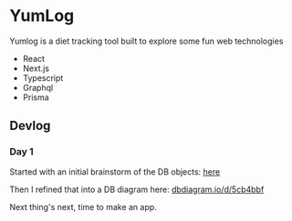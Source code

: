 # YumLog

Yumlog is a diet tracking tool built to explore some fun web technologies
- React
- Next.js
- Typescript
- Graphql
- Prisma

## Devlog
### Day 1
Started with an initial brainstorm of the DB objects: [ here ]( ./docs/dbbrainstorm.db )

Then I refined that into a DB diagram here: [ dbdiagram.io/d/5cb4bbf ]( https://dbdiagram.io/d/5cb4bbfff7c5bb70c72fa383 )

Next thing's next, time to make an app.


